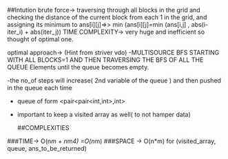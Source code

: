 ##Intution
 brute force->  traversing through all blocks in the grid and checking the distance of the current block from each 1 in the grid, and assigning its minimum to ans[i][j]=>> min (ans[i][j]=min (ans[i,j] , abs(i- iter_i) + abs(iter_j))
TIME COMPLEXITY-> very huge and inefficient so thought of optimal one.



 optimal approach-> (Hint from striver vdo) 
 -MULTISOURCE BFS STARTING WITH ALL BLOCKS=1 AND THEN TRAVERSING THE BFS OF ALL THE QUEUE Elements until the queue becomes empty.
 
 -the no_of steps will increase( 2nd variable of the queue ) and then pushed in the queue each time
 - queue of form <pair<pair<int,int>,int>

 - important to keep a visited array as well( to not hamper data)

   ##COMPLEXITIES

###TIME-> O(n*m + n*m*4) =O(n*m)
###SPACE -> O(n*m) for (visited_array, queue, ans_to_be_returned) 
